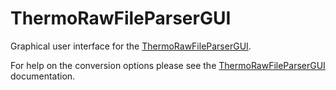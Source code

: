 # ThermoRawFileParserGUI
Graphical user interface for the [ThermoRawFileParserGUI](ThermoRawFileParser).

For help on the conversion options please see the [ThermoRawFileParserGUI](ThermoRawFileParser) documentation.
